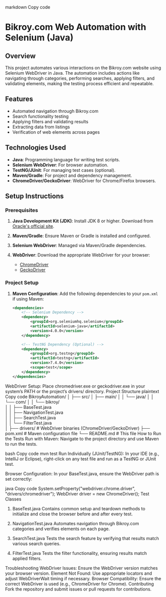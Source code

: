 markdown
Copy code
# Bikroy.com Web Automation with Selenium (Java)

## Overview

This project automates various interactions on the Bikroy.com website using Selenium WebDriver in Java. The automation includes actions like navigating through categories, performing searches, applying filters, and validating elements, making the testing process efficient and repeatable.

## Features

- Automated navigation through Bikroy.com
- Search functionality testing
- Applying filters and validating results
- Extracting data from listings
- Verification of web elements across pages

## Technologies Used

- **Java**: Programming language for writing test scripts.
- **Selenium WebDriver**: For browser automation.
- **TestNG/JUnit**: For managing test cases (optional).
- **Maven/Gradle**: For project and dependency management.
- **ChromeDriver/GeckoDriver**: WebDriver for Chrome/Firefox browsers.

## Setup Instructions

### Prerequisites

1. **Java Development Kit (JDK)**: Install JDK 8 or higher. Download from [Oracle's official site](https://www.oracle.com/java/technologies/javase-downloads.html).
   
2. **Maven/Gradle**: Ensure Maven or Gradle is installed and configured.

3. **Selenium WebDriver**: Managed via Maven/Gradle dependencies.

4. **WebDriver**: Download the appropriate WebDriver for your browser:
   - [ChromeDriver](https://sites.google.com/a/chromium.org/chromedriver/downloads)
   - [GeckoDriver](https://github.com/mozilla/geckodriver/releases)

### Project Setup

1. **Maven Configuration**:
   Add the following dependencies to your `pom.xml` if using Maven:

   ```xml
   <dependencies>
       <!-- Selenium Dependency -->
       <dependency>
           <groupId>org.seleniumhq.selenium</groupId>
           <artifactId>selenium-java</artifactId>
           <version>4.0.0</version>
       </dependency>

       <!-- TestNG Dependency (Optional) -->
       <dependency>
           <groupId>org.testng</groupId>
           <artifactId>testng</artifactId>
           <version>7.4.0</version>
           <scope>test</scope>
       </dependency>
   </dependencies>
WebDriver Setup: Place chromedriver.exe or geckodriver.exe in your system’s PATH or the project’s drivers/ directory.
Project Structure
plaintext
Copy code
BikroyAutomation/
│
├── src/
│   ├── main/
│   │   └── java/
│   │       └── com/
│   │           └── bikroy/               
│   │               ├── BaseTest.java     
│   │               ├── NavigationTest.java  
│   │               ├── SearchTest.java      
│   │               └── FilterTest.java      
│
├── drivers/              # WebDriver binaries (ChromeDriver/GeckoDriver)
├── pom.xml               # Maven configuration file
└── README.md             # This file
How to Run the Tests
Run with Maven: Navigate to the project directory and use Maven to run the tests.

bash
Copy code
mvn test
Run Individually (JUnit/TestNG): In your IDE (e.g., IntelliJ or Eclipse), right-click on any test file and run as a TestNG or JUnit test.

Browser Configuration: In your BaseTest.java, ensure the WebDriver path is set correctly:

java
Copy code
System.setProperty("webdriver.chrome.driver", "drivers/chromedriver");
WebDriver driver = new ChromeDriver();
Test Classes
1. BaseTest.java
Contains common setup and teardown methods to initialize and close the browser before and after every test.

2. NavigationTest.java
Automates navigation through Bikroy.com categories and verifies elements on each page.

3. SearchTest.java
Tests the search feature by verifying that results match various search queries.

4. FilterTest.java
Tests the filter functionality, ensuring results match applied filters.

Troubleshooting
WebDriver Issues: Ensure the WebDriver version matches your browser version.
Element Not Found: Use appropriate locators and adjust WebDriverWait timing if necessary.
Browser Compatibility: Ensure the correct WebDriver is used (e.g., ChromeDriver for Chrome).
Contributing
Fork the repository and submit issues or pull requests for contributions.
